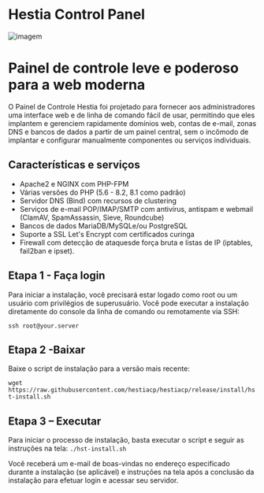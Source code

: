 # Hestia Control Panel


![imagem](https://camo.githubusercontent.com/3576df6340278659a2818cab2d0300606a099ac049873d36de389b15c683cd21/68747470733a2f2f73746f726167652e68657374696163702e636f6d2f68657374696173637265656e2e706e67)

# Painel de controle leve e poderoso para a web moderna


O Painel de Controle Hestia foi projetado para fornecer aos administradores uma interface web e de linha de comando fácil de usar, permitindo que eles implantem e gerenciem rapidamente domínios web, contas de
e-mail, zonas DNS e bancos de dados a partir de um painel central, sem o incômodo de implantar e configurar manualmente componentes ou serviços individuais.

## Características e serviços

- Apache2 e NGINX com PHP-FPM
- Várias versões do PHP (5.6 - 8.2, 8.1 como padrão)
- Servidor DNS (Bind) com recursos de clustering
- Serviços de e-mail POP/IMAP/SMTP com antivírus, antispam e webmail (ClamAV, SpamAssassin, Sieve, Roundcube)
- Bancos de dados MariaDB/MySQLe/ou PostgreSQL
- Suporte a SSL Let's Encrypt com certificados curinga
- Firewall com detecção de ataquesde força bruta e listas de IP (iptables, fail2ban e ipset).


## Etapa 1 - Faça login

Para iniciar a instalação, você precisará estar logado como root ou um usuário com privilégios de superusuário. Você pode executar a instalação diretamente do console da linha de comando ou remotamente
via SSH:

```ssh root@your.server```

## Etapa 2 -Baixar

Baixe o script de instalação para a versão mais recente:

```wget https://raw.githubusercontent.com/hestiacp/hestiacp/release/install/hst-install.sh```


## Etapa 3 – Executar

Para iniciar o processo de instalação, basta executar o script e seguir as instruções na tela:
 ```./hst-install.sh```


Você receberá um e-mail de boas-vindas no endereço especificado durante a instalação (se aplicável) e instruções na tela após a conclusão da instalação para efetuar login e acessar seu servidor.
